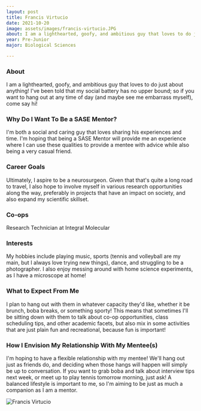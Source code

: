 ```yaml
---
layout: post
title: Francis Virtucio 
date: 2021-10-20
image: assets/images/francis-virtucio.JPG
about: I am a lighthearted, goofy, and ambitious guy that loves to do just about anything!  I've been told that my social battery has no upper bound; so if you want to hang out at any time of day (and maybe see me embarrass myself), come say hi!
year: Pre-Junior
major: Biological Sciences

---
```


### About

I am a lighthearted, goofy, and ambitious guy that loves to do just about anything!  I've been told that my social battery has no upper bound; so if you want to hang out at any time of day (and maybe see me embarrass myself), come say hi!

### Why Do I Want To Be a SASE Mentor?

I'm both a social and caring guy that loves sharing his experiences and time. I'm hoping that being a SASE Mentor will provide me an experience where I can use these qualities to provide a mentee with advice while also being a very casual friend.

### Career Goals

Ultimately, I aspire to be a neurosurgeon. Given that that's quite a long road to travel, I also hope to involve myself in various research opportunities along the way, preferably in projects that have an impact on society, and also expand my scientific skillset.

### Co-ops

Research Technician at Integral Molecular

### Interests

My hobbies include playing music, sports (tennis and volleyball are my main, but I always love trying new things), dance, and struggling to be a photographer. I also enjoy messing around with home science experiments, as I have a microscope at home!

### What to Expect From Me

I plan to hang out with them in whatever capacity they'd like, whether it be brunch, boba breaks, or something sporty! This means that sometimes I'll be sitting down with them to talk about co-op opportunities, class scheduling tips, and other academic facets, but also mix in some activities that are just plain fun and recreational, because fun is important!

### How I Envision My Relationship With My Mentee(s) 

I'm hoping to have a flexible relationship with my mentee! We'll hang out just as friends do, and deciding when those hangs will happen will simply be up to conversation. If you want to grab boba and talk about interview tips next week, or meet up to play tennis tomorrow morning, just ask! A balanced lifestyle is important to me, so I'm aiming to be just as much a companion as I am a mentor.

<div class="text-center my-5">
    <img src="https://sase-drexel.github.io/mentorship-2021/francis-virtucio.JPG" alt="Francis Virtucio" class="rounded post-img" />
</div>
